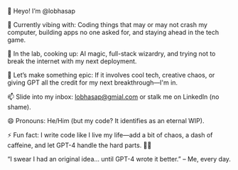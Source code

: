 👋 Heyo! I’m @lobhasap

👀 Currently vibing with: Coding things that may or may not crash my computer, building apps no one asked for, and staying ahead in the tech game.

🌱 In the lab, cooking up: AI magic, full-stack wizardry, and trying not to break the internet with my next deployment.

💞️ Let’s make something epic: If it involves cool tech, creative chaos, or giving GPT all the credit for my next breakthrough—I'm in.

📫 Slide into my inbox: lobhasap@gmial.com or stalk me on LinkedIn (no shame).

😄 Pronouns: He/Him (but my code? It identifies as an eternal WIP).

⚡ Fun fact: I write code like I live my life—add a bit of chaos, a dash of caffeine, and let GPT-4 handle the hard parts. 🤖💡

“I swear I had an original idea... until GPT-4 wrote it better.” – Me, every day.
